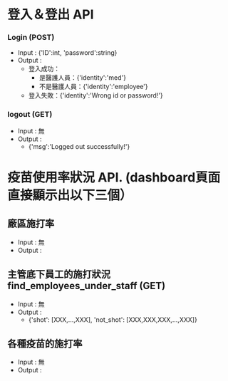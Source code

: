 # 登入＆登出 API
### Login (POST)
- Input : {'ID':int, 'password':string}
- Output : 
    - 登入成功：
      - 是醫護人員：{'identity':'med'}
      - 不是醫護人員：{'identity':'employee'}
    - 登入失敗：{'identity':'Wrong id or password!'}
### logout (GET)
- Input : 無
- Output : 
    - {'msg':'Logged out successfully!'}


# 疫苗使用率狀況 API. (dashboard頁面直接顯示出以下三個）
## 廠區施打率
- Input : 無
- Output : 
## 主管底下員工的施打狀況 find_employees_under_staff (GET)
- Input : 無
- Output : 
    - {'shot': [XXX,...,XXX], 'not_shot': [XXX,XXX,XXX,...,XXX]}
## 各種疫苗的施打率
- Input : 無
- Output : 

